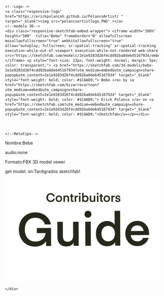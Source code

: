 <!DOCTYPE html>
<html lang="en">
<head>
    <meta charset="UTF-8">
    <meta http-equiv="X-UA-Compatible" content="IE=edge">
    <meta name="viewport" content="width=device-width, initial-scale=1.0">
    <link rel="stylesheet" href="polanco3Dversion.css">
    <title>Document</title>
</head>
<body >

    <!--Logo-->
    <a class="responsive-logo" href="https://erickpolancoh.github.io/PolancoArtist/ " target="_blank"><img src="polancoartistlogo.PNG" ></a>
    <!--modelo 3D-->
    <div class="responsive-sketchfab-embed-wrapper"> <iframe width="100%" height="500"  title="Bebe" frameborder="0" allowfullscreen mozallowfullscreen="true" webkitallowfullscreen="true" allow="autoplay; fullscreen; xr-spatial-tracking" xr-spatial-tracking execution-while-out-of-viewport execution-while-not-rendered web-share src="https://sketchfab.com/models/2e1e9283d26f4cdd92ba8de645167934/embed"> </iframe> <p style="font-size: 13px; font-weight: normal; margin: 5px; color: transparent;"> <a href="https://sketchfab.com/3d-models/bebe-2e1e9283d26f4cdd92ba8de645167934?utm_medium=embed&utm_campaign=share-popup&utm_content=2e1e9283d26f4cdd92ba8de645167934" target="_blank" style="font-weight: bold; color: #1CAAD9;"> Bebe </a> by <a href="https://sketchfab.com/bizarrecartoon?utm_medium=embed&utm_campaign=share-popup&utm_content=2e1e9283d26f4cdd92ba8de645167934" target="_blank" style="font-weight: bold; color: #1CAAD9;"> Erick Polanco </a> on <a href="https://sketchfab.com?utm_medium=embed&utm_campaign=share-popup&utm_content=2e1e9283d26f4cdd92ba8de645167934" target="_blank" style="font-weight: bold; color: #1CAAD9;">Sketchfab</a></p></div>



    <!--Metatipo-->
 <p loading="lazy">Nombre:<span loading="lazy">Bebe</span></p>
<p>audio:<span loading="lazy">none</span></p>
<p>Formato:<span loading="lazy">FBX 3D model vewer</span></p>
<p>get model: on:<span loading="lazy">Tardigrados sketchfab!</span></p>
      
<!--Guide-->
<div class="responsive" loading="lazy">
    <a href="https://erickpolancoh.github.io/Guide/"><img class="responsive-guide"src="guidecontribuitor.PNG" ></a>
    
    </div>

<script src="playerid.js"></script>
      
</body>
</html>
